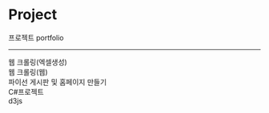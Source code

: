 # Project
프로젝트 portfolio
<hr>
웹 크롤링(엑셀생성)
<br>
웹 크롤링(웹)
<br>
파이선 게시판 및 홈페이지 만들기
<br>
C#프로젝트
<br>
d3js<br>


